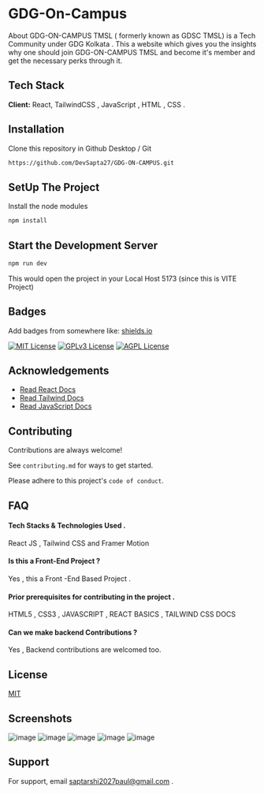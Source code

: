 
# GDG-On-Campus

About
GDG-ON-CAMPUS TMSL ( formerly known as GDSC TMSL) is a Tech Community under GDG Kolkata . This a website which gives you the insights why one should join GDG-ON-CAMPUS TMSL and become it's member and get the necessary perks through it.

## Tech Stack

**Client:** React,  TailwindCSS , JavaScript , HTML , CSS .

## Installation

Clone this repository in Github Desktop / Git

```bash
https://github.com/DevSapta27/GDG-ON-CAMPUS.git
```

## SetUp The Project 

Install the node modules 
``` bash 
npm install 
```

## Start the Development Server 

```bash 
npm run dev 
```
This would open the project in your Local Host 5173 (since this is VITE Project)


## Badges

Add badges from somewhere like: [shields.io](https://shields.io/)

[![MIT License](https://img.shields.io/badge/License-MIT-green.svg)](https://choosealicense.com/licenses/mit/)
[![GPLv3 License](https://img.shields.io/badge/License-GPL%20v3-yellow.svg)](https://opensource.org/licenses/)
[![AGPL License](https://img.shields.io/badge/license-AGPL-blue.svg)](http://www.gnu.org/licenses/agpl-3.0)


## Acknowledgements

 - [Read React Docs ](https://react.dev/learn)
 - [Read Tailwind Docs](https://tailwindcss.com/docs/installation)
 - [Read JavaScript Docs](https://www.w3schools.com/js/DEFAULT.asp)


## Contributing

Contributions are always welcome!

See `contributing.md` for ways to get started.

Please adhere to this project's `code of conduct`.


## FAQ

#### Tech Stacks & Technologies Used .

React JS , Tailwind CSS and Framer Motion

#### Is this a Front-End Project ?

Yes , this a Front -End Based Project .

#### Prior prerequisites for contributing in the project .

HTML5 , CSS3 , JAVASCRIPT , REACT BASICS , TAILWIND CSS DOCS 

#### Can we make backend Contributions ?

Yes , Backend contributions are welcomed too.




## License

[MIT](https://choosealicense.com/licenses/mit/)


## Screenshots

![image](https://github.com/user-attachments/assets/af238b67-42ea-4da2-9469-5bdd294c56c4)
![image](https://github.com/user-attachments/assets/8479d215-ca10-45f6-b244-f9195a231610)
![image](https://github.com/user-attachments/assets/58b3f189-247d-40b0-b87e-30a49c0c1749)
![image](https://github.com/user-attachments/assets/d7db4c00-c8db-4ebe-b08c-8ebb976759c8)
![image](https://github.com/user-attachments/assets/725b4f63-b61c-41fd-866c-e805e8fec0b2)





## Support

For support, email saptarshi2027paul@gmail.com .






